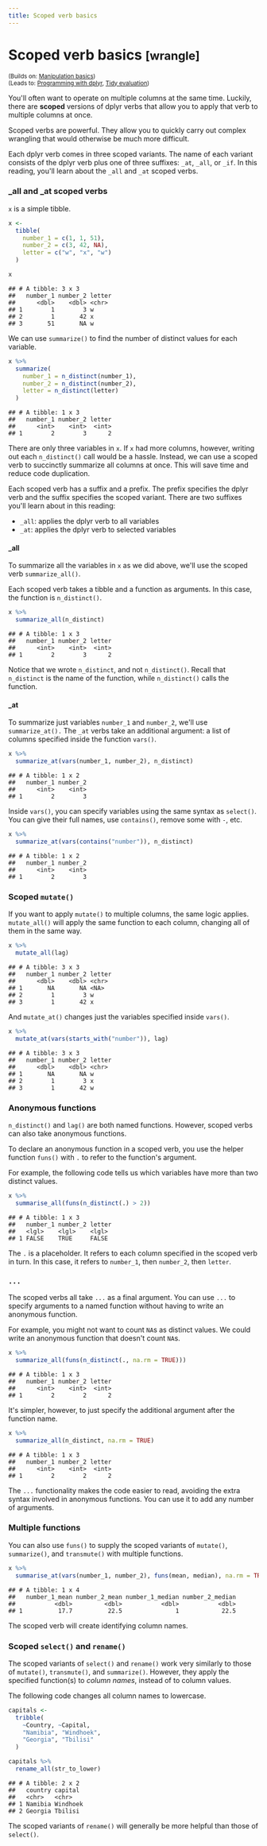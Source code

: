```yaml
---
title: Scoped verb basics
---
```


<!-- Generated automatically from manip-scoped.yml. Do not edit by hand -->

# Scoped verb basics <small class='wrangle'>[wrangle]</small>
<small>(Builds on: [Manipulation basics](manip-basics.md))</small>  
<small>(Leads to: [Programming with dplyr](manip-programming.md), [Tidy evaluation](tidy-eval.md))</small>


You'll often want to operate on multiple columns at the same time. Luckily, there are **scoped** versions of dplyr verbs that allow you to apply that verb to multiple columns at once.

Scoped verbs are powerful. They allow you to quickly carry out complex wrangling that would otherwise be much more difficult.

Each dplyr verb comes in three scoped variants. The name of each variant consists of the dplyr verb plus one of three suffixes: `_at`, `_all`, or `_if`. In this reading, you'll learn about the `_all` and `_at` scoped verbs.

### \_all and \_at scoped verbs

`x` is a simple tibble.

``` r
x <-
  tibble(
    number_1 = c(1, 1, 51),
    number_2 = c(3, 42, NA),
    letter = c("w", "x", "w")
  )

x
```

    ## # A tibble: 3 x 3
    ##   number_1 number_2 letter
    ##      <dbl>    <dbl> <chr> 
    ## 1        1        3 w     
    ## 2        1       42 x     
    ## 3       51       NA w

We can use `summarize()` to find the number of distinct values for each variable.

``` r
x %>% 
  summarize(
    number_1 = n_distinct(number_1),
    number_2 = n_distinct(number_2),
    letter = n_distinct(letter)
  )
```

    ## # A tibble: 1 x 3
    ##   number_1 number_2 letter
    ##      <int>    <int>  <int>
    ## 1        2        3      2

There are only three variables in `x`. If `x` had more columns, however, writing out each `n_distinct()` call would be a hassle. Instead, we can use a scoped verb to succinctly summarize all columns at once. This will save time and reduce code duplication.

Each scoped verb has a suffix and a prefix. The prefix specifies the dplyr verb and the suffix specifies the scoped variant. There are two suffixes you'll learn about in this reading:

-   `_all`: applies the dplyr verb to all variables
-   `_at`: applies the dplyr verb to selected variables

#### \_all

To summarize all the variables in `x` as we did above, we'll use the scoped verb `summarize_all()`.

Each scoped verb takes a tibble and a function as arguments. In this case, the function is `n_distinct()`.

``` r
x %>% 
  summarize_all(n_distinct)
```

    ## # A tibble: 1 x 3
    ##   number_1 number_2 letter
    ##      <int>    <int>  <int>
    ## 1        2        3      2

Notice that we wrote `n_distinct`, and not `n_distinct()`. Recall that `n_distinct` is the name of the function, while `n_distinct()` calls the function.

#### \_at

To summarize just variables `number_1` and `number_2`, we'll use `summarize_at().` The `_at` verbs take an additional argument: a list of columns specified inside the function `vars()`.

``` r
x %>% 
  summarize_at(vars(number_1, number_2), n_distinct)
```

    ## # A tibble: 1 x 2
    ##   number_1 number_2
    ##      <int>    <int>
    ## 1        2        3

Inside `vars()`, you can specify variables using the same syntax as `select()`. You can give their full names, use `contains()`, remove some with `-`, etc.

``` r
x %>% 
  summarize_at(vars(contains("number")), n_distinct)
```

    ## # A tibble: 1 x 2
    ##   number_1 number_2
    ##      <int>    <int>
    ## 1        2        3

### Scoped `mutate()`

If you want to apply `mutate()` to multiple columns, the same logic applies. `mutate_all()` will apply the same function to each column, changing all of them in the same way.

``` r
x %>% 
  mutate_all(lag)
```

    ## # A tibble: 3 x 3
    ##   number_1 number_2 letter
    ##      <dbl>    <dbl> <chr> 
    ## 1       NA       NA <NA>  
    ## 2        1        3 w     
    ## 3        1       42 x

And `mutate_at()` changes just the variables specified inside `vars()`.

``` r
x %>% 
  mutate_at(vars(starts_with("number")), lag)
```

    ## # A tibble: 3 x 3
    ##   number_1 number_2 letter
    ##      <dbl>    <dbl> <chr> 
    ## 1       NA       NA w     
    ## 2        1        3 x     
    ## 3        1       42 w

### Anonymous functions

`n_distinct()` and `lag()` are both named functions. However, scoped verbs can also take anonymous functions.

To declare an anonymous function in a scoped verb, you use the helper function `funs()` with `.` to refer to the function's argument.

For example, the following code tells us which variables have more than two distinct values.

``` r
x %>% 
  summarise_all(funs(n_distinct(.) > 2))
```

    ## # A tibble: 1 x 3
    ##   number_1 number_2 letter
    ##   <lgl>    <lgl>    <lgl> 
    ## 1 FALSE    TRUE     FALSE

The `.` is a placeholder. It refers to each column specified in the scoped verb in turn. In this case, it refers to `number_1`, then `number_2`, then `letter`.

### `...`

The scoped verbs all take `...` as a final argument. You can use `...` to specify arguments to a named function without having to write an anonymous function.

For example, you might not want to count `NA`s as distinct values. We could write an anonymous function that doesn't count `NA`s.

``` r
x %>% 
  summarize_all(funs(n_distinct(., na.rm = TRUE)))
```

    ## # A tibble: 1 x 3
    ##   number_1 number_2 letter
    ##      <int>    <int>  <int>
    ## 1        2        2      2

It's simpler, however, to just specify the additional argument after the function name.

``` r
x %>% 
  summarize_all(n_distinct, na.rm = TRUE)
```

    ## # A tibble: 1 x 3
    ##   number_1 number_2 letter
    ##      <int>    <int>  <int>
    ## 1        2        2      2

The `...` functionality makes the code easier to read, avoiding the extra syntax involved in anonymous functions. You can use it to add any number of arguments.

### Multiple functions

You can also use `funs()` to supply the scoped variants of `mutate()`, `summarize()`, and `transmute()` with multiple functions.

``` r
x %>% 
  summarise_at(vars(number_1, number_2), funs(mean, median), na.rm = TRUE)
```

    ## # A tibble: 1 x 4
    ##   number_1_mean number_2_mean number_1_median number_2_median
    ##           <dbl>         <dbl>           <dbl>           <dbl>
    ## 1          17.7          22.5               1            22.5

The scoped verb will create identifying column names.

### Scoped `select()` and `rename()`

The scoped variants of `select()` and `rename()` work very similarly to those of `mutate()`, `transmute()`, and `summarize()`. However, they apply the specified function(s) to *column names*, instead of to column values.

The following code changes all column names to lowercase.

``` r
capitals <-
  tribble(
    ~Country, ~Capital,
    "Namibia", "Windhoek",
    "Georgia", "Tbilisi"
  )

capitals %>% 
  rename_all(str_to_lower)
```

    ## # A tibble: 2 x 2
    ##   country capital 
    ##   <chr>   <chr>   
    ## 1 Namibia Windhoek
    ## 2 Georgia Tbilisi

The scoped variants of `rename()` will generally be more helpful than those of `select()`.

